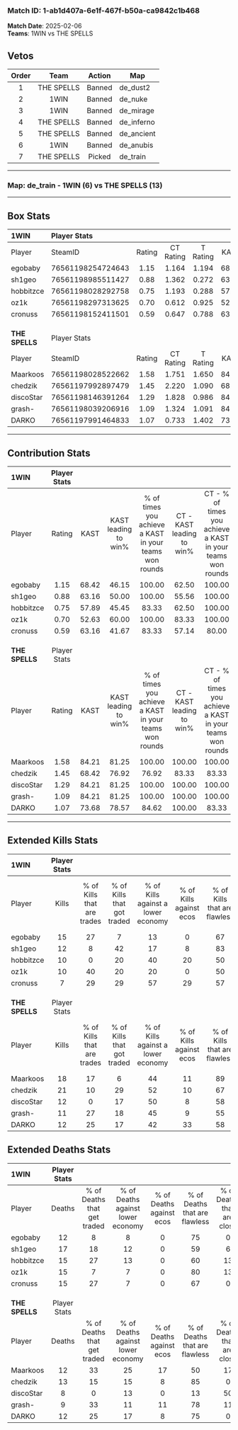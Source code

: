 ### Match ID: 1-ab1d407a-6e1f-467f-b50a-ca9842c1b468  
**Match Date**: 2025-02-06  
**Teams**: 1WIN vs THE SPELLS  

## Vetos  

| Order | Team | Action | Map |
| :---: | :--: | :----: | --- |
| 1 | THE SPELLS | Banned | de_dust2 |
| 2 | 1WIN | Banned | de_nuke |
| 3 | 1WIN | Banned | de_mirage |
| 4 | THE SPELLS | Banned | de_inferno |
| 5 | THE SPELLS | Banned | de_ancient |
| 6 | 1WIN | Banned | de_anubis |
| 7 | THE SPELLS | Picked | de_train |

---  

### **Map**: de_train - 1WIN (6) vs THE SPELLS (13)  
---  

## Box Stats  

| **1WIN**       | Player Stats      |        |           |          |       |       |       |         |        |      |     |
| :- | :- | :-: | :-: | :-: | :-: | :-: | :-: | :-: | :-: | :-: | :-: |
| Player         | SteamID           | Rating | CT Rating | T Rating | KAST  |  ADR  | Kills | Assists | Deaths | K/D  | HS% |
| egobaby        | 76561198254724643 |  1.15  |   1.164   |  1.194   | 68.42 | 73.2  |  15   |    1    |   12   | 1.25 | 46  |
| sh1geo         | 76561198985511427 |  0.88  |   1.362   |  0.272   | 63.16 | 79.1  |  12   |    6    |   17   | 0.71 | 66  |
| hobbitzce      | 76561198028292758 |  0.75  |   1.193   |  0.288   | 57.89 | 63.4  |  10   |    5    |   15   | 0.67 | 50  |
| oz1k           | 76561198297313625 |  0.70  |   0.612   |  0.925   | 52.63 | 68.5  |  10   |    0    |   15   | 0.67 | 90  |
| cronuss        | 76561198152411501 |  0.59  |   0.647   |  0.788   | 63.16 | 47.2  |   7   |    3    |   15   | 0.47 | 57  |
|                |                   |        |           |          |       |       |       |         |        |      |     |
|                |                   |        |           |          |       |       |       |         |        |      |     |
|                |                   |        |           |          |       |       |       |         |        |      |     |
| **THE SPELLS** | Player Stats      |        |           |          |       |       |       |         |        |      |     |
| Player         | SteamID           | Rating | CT Rating | T Rating | KAST  |  ADR  | Kills | Assists | Deaths | K/D  | HS% |
| Maarkoos       | 76561198028522662 |  1.58  |   1.751   |  1.650   | 84.21 | 115.5 |  18   |    9    |   12   | 1.50 | 33  |
| chedzik        | 76561197992897479 |  1.45  |   2.220   |  1.090   | 68.42 | 93.4  |  21   |    0    |   13   | 1.62 | 76  |
| discoStar      | 76561198146391264 |  1.29  |   1.828   |  0.986   | 84.21 | 84.7  |  12   |    5    |   8    | 1.50 | 75  |
| grash-         | 76561198039206916 |  1.09  |   1.324   |  1.091   | 84.21 | 46.2  |  11   |    4    |   9    | 1.22 | 54  |
| DARKO          | 76561197991464833 |  1.07  |   0.733   |  1.402   | 73.68 | 71.7  |  12   |    6    |   12   | 1.00 | 41  |
---  

## Contribution Stats  

| **1WIN**       | Player Stats |       |                      |                                                        |                           |                                                             |                          |                                                            |
| :- | :-: | :-: | :-: | :-: | :-: | :-: | :-: | :-: |
| Player         |    Rating    | KAST  | KAST leading to win% | % of times you achieve a KAST in your teams won rounds | CT - KAST leading to win% | CT - % of times you achieve a KAST in your teams won rounds | T - KAST leading to win% | T - % of times you achieve a KAST in your teams won rounds |
| egobaby        |     1.15     | 68.42 |        46.15         |                         100.00                         |           62.50           |                           100.00                            |          20.00           |                           100.00                           |
| sh1geo         |     0.88     | 63.16 |        50.00         |                         100.00                         |           55.56           |                           100.00                            |          33.33           |                           100.00                           |
| hobbitzce      |     0.75     | 57.89 |        45.45         |                         83.33                          |           62.50           |                           100.00                            |           0.00           |                            0.00                            |
| oz1k           |     0.70     | 52.63 |        60.00         |                         100.00                         |           83.33           |                           100.00                            |          25.00           |                           100.00                           |
| cronuss        |     0.59     | 63.16 |        41.67         |                         83.33                          |           57.14           |                            80.00                            |          20.00           |                           100.00                           |
|                |              |       |                      |                                                        |                           |                                                             |                          |                                                            |
|                |              |       |                      |                                                        |                           |                                                             |                          |                                                            |
|                |              |       |                      |                                                        |                           |                                                             |                          |                                                            |
| **THE SPELLS** | Player Stats |       |                      |                                                        |                           |                                                             |                          |                                                            |
| Player         |    Rating    | KAST  | KAST leading to win% | % of times you achieve a KAST in your teams won rounds | CT - KAST leading to win% | CT - % of times you achieve a KAST in your teams won rounds | T - KAST leading to win% | T - % of times you achieve a KAST in your teams won rounds |
| Maarkoos       |     1.58     | 84.21 |        81.25         |                         100.00                         |          100.00           |                           100.00                            |          70.00           |                           100.00                           |
| chedzik        |     1.45     | 68.42 |        76.92         |                         76.92                          |           83.33           |                            83.33                            |          71.43           |                           71.43                            |
| discoStar      |     1.29     | 84.21 |        81.25         |                         100.00                         |          100.00           |                           100.00                            |          70.00           |                           100.00                           |
| grash-         |     1.09     | 84.21 |        81.25         |                         100.00                         |          100.00           |                           100.00                            |          70.00           |                           100.00                           |
| DARKO          |     1.07     | 73.68 |        78.57         |                         84.62                          |          100.00           |                            83.33                            |          66.67           |                           85.71                            |
---  

## Extended Kills Stats  

| **1WIN**       | Player Stats |                            |                            |                                    |                         |                              |                                 |                                       |                    |           |
| :- | :-: | :-: | :-: | :-: | :-: | :-: | :-: | :-: | :-: | :-: |
| Player         |    Kills     | % of Kills that are trades | % of Kills that got traded | % of Kills against a lower economy | % of Kills against ecos | % of Kills that are flawless | % of Kills that are close duels | % of Kills that are assisted by flash | Pistol Round Kills | AWP Kills |
| egobaby        |      15      |             27             |             7              |                 13                 |            0            |              67              |               13                |                   0                   |         8          |     2     |
| sh1geo         |      12      |             8              |             42             |                 17                 |            8            |              83              |               17                |                   0                   |         0          |     0     |
| hobbitzce      |      10      |             0              |             20             |                 40                 |           20            |              50              |               10                |                   0                   |         2          |     0     |
| oz1k           |      10      |             40             |             20             |                 20                 |            0            |              50              |               10                |                   0                   |         0          |     2     |
| cronuss        |      7       |             29             |             29             |                 57                 |           29            |              57              |               14                |                   0                   |         0          |     2     |
|                |              |                            |                            |                                    |                         |                              |                                 |                                       |                    |           |
|                |              |                            |                            |                                    |                         |                              |                                 |                                       |                    |           |
|                |              |                            |                            |                                    |                         |                              |                                 |                                       |                    |           |
| **THE SPELLS** | Player Stats |                            |                            |                                    |                         |                              |                                 |                                       |                    |           |
| Player         |    Kills     | % of Kills that are trades | % of Kills that got traded | % of Kills against a lower economy | % of Kills against ecos | % of Kills that are flawless | % of Kills that are close duels | % of Kills that are assisted by flash | Pistol Round Kills | AWP Kills |
| Maarkoos       |      18      |             17             |             6              |                 44                 |           11            |              89              |                0                |                   0                   |         9          |     2     |
| chedzik        |      21      |             10             |             29             |                 52                 |           10            |              67              |               10                |                   0                   |         0          |     3     |
| discoStar      |      12      |             0              |             17             |                 50                 |            8            |              58              |               17                |                   0                   |         0          |     0     |
| grash-         |      11      |             27             |             18             |                 45                 |            9            |              55              |                0                |                   0                   |         0          |     0     |
| DARKO          |      12      |             25             |             17             |                 42                 |           33            |              58              |                8                |                   8                   |         0          |     2     |
## Extended Deaths Stats  

| **1WIN**       | Player Stats |                             |                                   |                          |                               |                            |                           |               |
| :- | :-: | :-: | :-: | :-: | :-: | :-: | :-: | :-: |
| Player         |    Deaths    | % of Deaths that get traded | % of Deaths against lower economy | % of Deaths against ecos | % of Deaths that are flawless | % of Deaths that are close | % of Deaths while blinded | Deaths to AWP |
| egobaby        |      12      |              8              |                 8                 |            0             |              75               |             0              |             0             |       1       |
| sh1geo         |      17      |             18              |                12                 |            0             |              59               |             6              |             0             |       3       |
| hobbitzce      |      15      |             27              |                13                 |            0             |              60               |             13             |             0             |       1       |
| oz1k           |      15      |              7              |                 7                 |            0             |              80               |             13             |             7             |       4       |
| cronuss        |      15      |             27              |                 7                 |            0             |              67               |             0              |             0             |       0       |
|                |              |                             |                                   |                          |                               |                            |                           |               |
|                |              |                             |                                   |                          |                               |                            |                           |               |
|                |              |                             |                                   |                          |                               |                            |                           |               |
| **THE SPELLS** | Player Stats |                             |                                   |                          |                               |                            |                           |               |
| Player         |    Deaths    | % of Deaths that get traded | % of Deaths against lower economy | % of Deaths against ecos | % of Deaths that are flawless | % of Deaths that are close | % of Deaths while blinded | Deaths to AWP |
| Maarkoos       |      12      |             33              |                25                 |            17            |              50               |             17             |             0             |       2       |
| chedzik        |      13      |             15              |                15                 |            8             |              85               |             0              |             0             |       5       |
| discoStar      |      8       |              0              |                13                 |            0             |              13               |             50             |             0             |       1       |
| grash-         |      9       |             33              |                11                 |            11            |              78               |             11             |             0             |       0       |
| DARKO          |      12      |             25              |                17                 |            8             |              75               |             0              |             0             |       2       |
